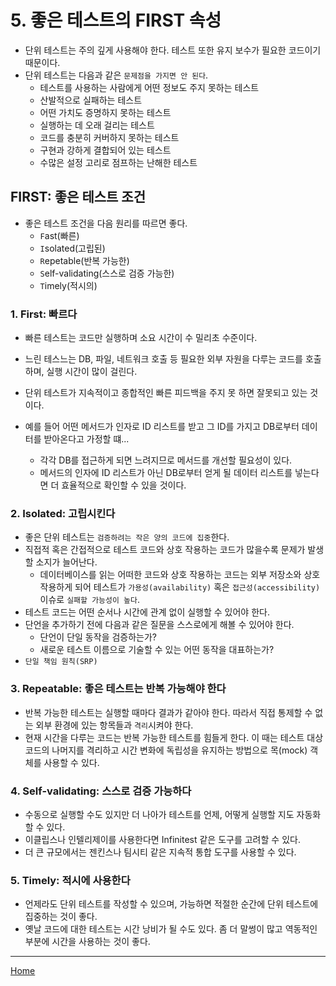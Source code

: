 # 5. 좋은 테스트의 FIRST 속성

- 단위 테스트는 주의 깊게 사용해야 한다. 테스트 또한 유지 보수가 필요한 코드이기 때문이다.
- 단위 테스트는 다음과 같은 `문제점을 가지면 안 된다`.
  - 테스트를 사용하는 사람에게 어떤 정보도 주지 못하는 테스트
  - 산발적으로 실패하는 테스트
  - 어떤 가치도 증명하지 못하는 테스트
  - 실행하는 데 오래 걸리는 테스트
  - 코드를 충분히 커버하지 못하는 테스트
  - 구현과 강하게 결합되어 있는 테스트
  - 수많은 설정 고리로 점프하는 난해한 테스트


## FIRST: 좋은 테스트 조건

- 좋은 테스트 조건을 다음 원리를 따르면 좋다.
  - `F`ast(빠른)
  - `I`solated(고립된)
  - `R`epetable(반복 가능한)
  - `S`elf-validating(스스로 검증 가능한)
  - `T`imely(적시의)

### 1. First: 빠르다

- 빠른 테스트는 코드만 실행하며 소요 시간이 수 밀리초 수준이다.
- 느린 테스느는 DB, 파일, 네트워크 호출 등 필요한 외부 자원을 다루는 코드를 호출하며, 실행 시간이 많이 걸린다.
- 단위 테스트가 지속적이고 종합적인 빠른 피드백을 주지 못 하면 잘못되고 있는 것이다.

- 예를 들어 어떤 메서드가 인자로 ID 리스트를 받고 그 ID를 가지고 DB로부터 데이터를 받아온다고 가정할 떄...
  - 각각 DB를 접근하게 되면 느려지므로 메서드를 개선할 필요성이 있다.
  - 메서드의 인자에 ID 리스트가 아닌 DB로부터 얻게 될 데이터 리스트를 넣는다면 더 효율적으로 확인할 수 있을 것이다.

### 2. Isolated: 고립시킨다

- 좋은 단위 테스트는 `검증하려는 작은 양의 코드에 집중`한다.
- 직접적 혹은 간접적으로 테스트 코드와 상호 작용하는 코드가 많을수록 문제가 발생할 소지가 늘어난다.
  - 데이터베이스를 읽는 어떠한 코드와 상호 작용하는 코드는 외부 저장소와 상호 작용하게 되어 테스트가 `가용성(availability)` 혹은 `접근성(accessibility)` 이슈로 `실패할 가능성이 높다`.
- 테스트 코드는 어떤 순서나 시간에 관계 없이 실행할 수 있어야 한다.
- 단언을 추가하기 전에 다음과 같은 질문을 스스로에게 해볼 수 있어야 한다.
  - 단언이 단일 동작을 검증하는가?
  - 새로운 테스트 이름으로 기술할 수 있는 어떤 동작을 대표하는가?
- `단일 책임 원칙(SRP)`

### 3. Repeatable: 좋은 테스트는 반복 가능해야 한다

- 반복 가능한 테스트는 실행할 때마다 결과가 같아야 한다. 따라서 직접 통제할 수 없는 외부 환경에 있는 항목들과 `격리`시켜야 한다.
- 현재 시간을 다루는 코드는 반복 가능한 테스트를 힘들게 한다. 이 때는 테스트 대상 코드의 나머지를 격리하고 시간 변화에 독립성을 유지하는 방법으로 목(mock) 객체를 사용할 수 있다.

### 4. Self-validating: 스스로 검증 가능하다

- 수동으로 실행할 수도 있지만 더 나아가 테스트를 언제, 어떻게 실행할 지도 자동화할 수 있다.
- 이클립스나 인텔리제이를 사용한다면 Infinitest 같은 도구를 고려할 수 있다.
- 더 큰 규모에서는 젠킨스나 팀시티 같은 지속적 통합 도구를 사용할 수 있다.

### 5. Timely: 적시에 사용한다

- 언제라도 단위 테스트를 작성할 수 있으며, 가능하면 적절한 순간에 단위 테스트에 집중하는 것이 좋다.
- 옛날 코드에 대한 테스트는 시간 낭비가 될 수도 있다. 좀 더 말썽이 많고 역동적인 부분에 시간을 사용하는 것이 좋다.


---
[Home](../README.md)
